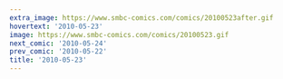 ```yaml
---
extra_image: https://www.smbc-comics.com/comics/20100523after.gif
hovertext: '2010-05-23'
image: https://www.smbc-comics.com/comics/20100523.gif
next_comic: '2010-05-24'
prev_comic: '2010-05-22'
title: '2010-05-23'
---
```


